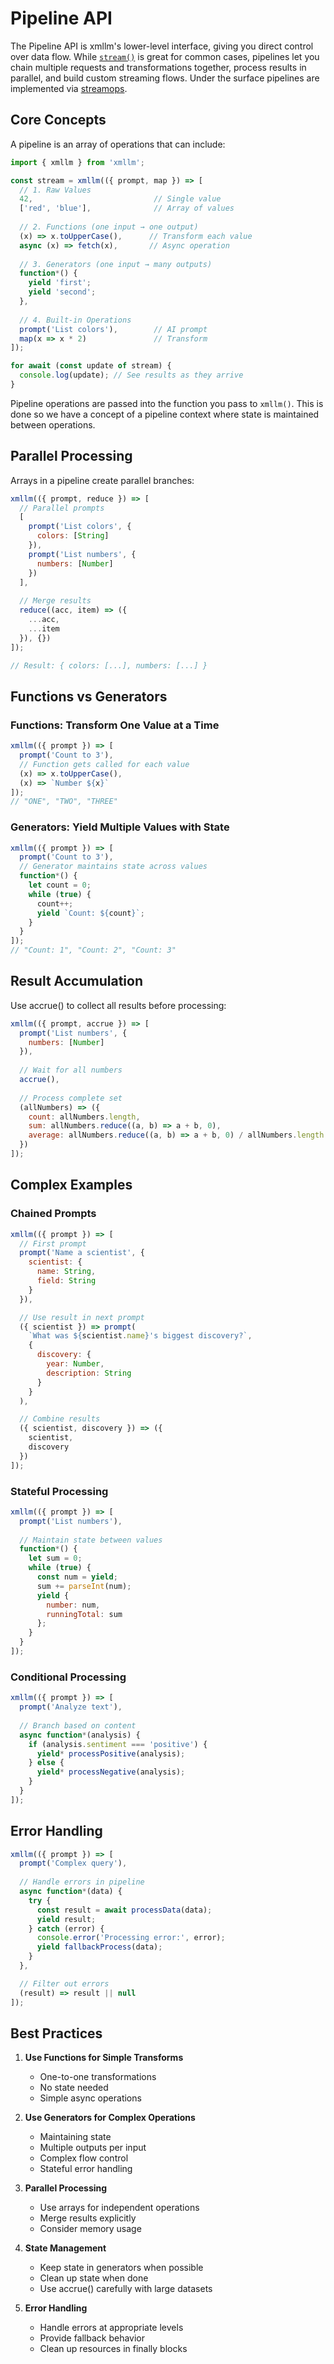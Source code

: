 # Pipeline API

The Pipeline API is xmllm's lower-level interface, giving you direct control over data flow. While [`stream()`](./stream.md) is great for common cases, pipelines let you chain multiple requests and transformations together, process results in parallel, and build custom streaming flows. Under the surface pipelines are implemented via [streamops](https://github.com/padolsey/streamops).

## Core Concepts

A pipeline is an array of operations that can include:

```javascript
import { xmllm } from 'xmllm';

const stream = xmllm(({ prompt, map }) => [
  // 1. Raw Values
  42,                           // Single value
  ['red', 'blue'],              // Array of values
  
  // 2. Functions (one input → one output)
  (x) => x.toUpperCase(),      // Transform each value
  async (x) => fetch(x),       // Async operation
  
  // 3. Generators (one input → many outputs)
  function*() {
    yield 'first';
    yield 'second';
  },
  
  // 4. Built-in Operations
  prompt('List colors'),        // AI prompt
  map(x => x * 2)               // Transform
]);

for await (const update of stream) {
  console.log(update); // See results as they arrive
}
```

Pipeline operations are passed into the function you pass to `xmllm()`. This is done so we have a concept of a pipeline context where state is maintained between operations.

## Parallel Processing

Arrays in a pipeline create parallel branches:

```javascript
xmllm(({ prompt, reduce }) => [
  // Parallel prompts
  [
    prompt('List colors', {
      colors: [String]
    }),
    prompt('List numbers', {
      numbers: [Number]
    })
  ],
  
  // Merge results
  reduce((acc, item) => ({
    ...acc,
    ...item
  }), {})
]);

// Result: { colors: [...], numbers: [...] }
```

## Functions vs Generators

### Functions: Transform One Value at a Time
```javascript
xmllm(({ prompt }) => [
  prompt('Count to 3'),
  // Function gets called for each value
  (x) => x.toUpperCase(),
  (x) => `Number ${x}`
]);
// "ONE", "TWO", "THREE"
```

### Generators: Yield Multiple Values with State
```javascript
xmllm(({ prompt }) => [
  prompt('Count to 3'),
  // Generator maintains state across values
  function*() {
    let count = 0;
    while (true) {
      count++;
      yield `Count: ${count}`;
    }
  }
]);
// "Count: 1", "Count: 2", "Count: 3"
```

## Result Accumulation

Use accrue() to collect all results before processing:

```javascript
xmllm(({ prompt, accrue }) => [
  prompt('List numbers', {
    numbers: [Number]
  }),
  
  // Wait for all numbers
  accrue(),
  
  // Process complete set
  (allNumbers) => ({
    count: allNumbers.length,
    sum: allNumbers.reduce((a, b) => a + b, 0),
    average: allNumbers.reduce((a, b) => a + b, 0) / allNumbers.length
  })
]);
```

## Complex Examples

### Chained Prompts
```javascript
xmllm(({ prompt }) => [
  // First prompt
  prompt('Name a scientist', {
    scientist: {
      name: String,
      field: String
    }
  }),

  // Use result in next prompt
  ({ scientist }) => prompt(
    `What was ${scientist.name}'s biggest discovery?`,
    {
      discovery: {
        year: Number,
        description: String
      }
    }
  ),

  // Combine results
  ({ scientist, discovery }) => ({
    scientist,
    discovery
  })
]);
```

### Stateful Processing
```javascript
xmllm(({ prompt }) => [
  prompt('List numbers'),
  
  // Maintain state between values
  function*() {
    let sum = 0;
    while (true) {
      const num = yield;
      sum += parseInt(num);
      yield {
        number: num,
        runningTotal: sum
      };
    }
  }
]);
```

### Conditional Processing
```javascript
xmllm(({ prompt }) => [
  prompt('Analyze text'),
  
  // Branch based on content
  async function*(analysis) {
    if (analysis.sentiment === 'positive') {
      yield* processPositive(analysis);
    } else {
      yield* processNegative(analysis);
    }
  }
]);
```

## Error Handling

```javascript
xmllm(({ prompt }) => [
  prompt('Complex query'),
  
  // Handle errors in pipeline
  async function*(data) {
    try {
      const result = await processData(data);
      yield result;
    } catch (error) {
      console.error('Processing error:', error);
      yield fallbackProcess(data);
    }
  },

  // Filter out errors
  (result) => result || null
]);
```

## Best Practices

1. **Use Functions for Simple Transforms**
   - One-to-one transformations
   - No state needed
   - Simple async operations

2. **Use Generators for Complex Operations**
   - Maintaining state
   - Multiple outputs per input
   - Complex flow control
   - Stateful error handling

3. **Parallel Processing**
   - Use arrays for independent operations
   - Merge results explicitly
   - Consider memory usage

4. **State Management**
   - Keep state in generators when possible
   - Clean up state when done
   - Use accrue() carefully with large datasets

5. **Error Handling**
   - Handle errors at appropriate levels
   - Provide fallback behavior
   - Clean up resources in finally blocks